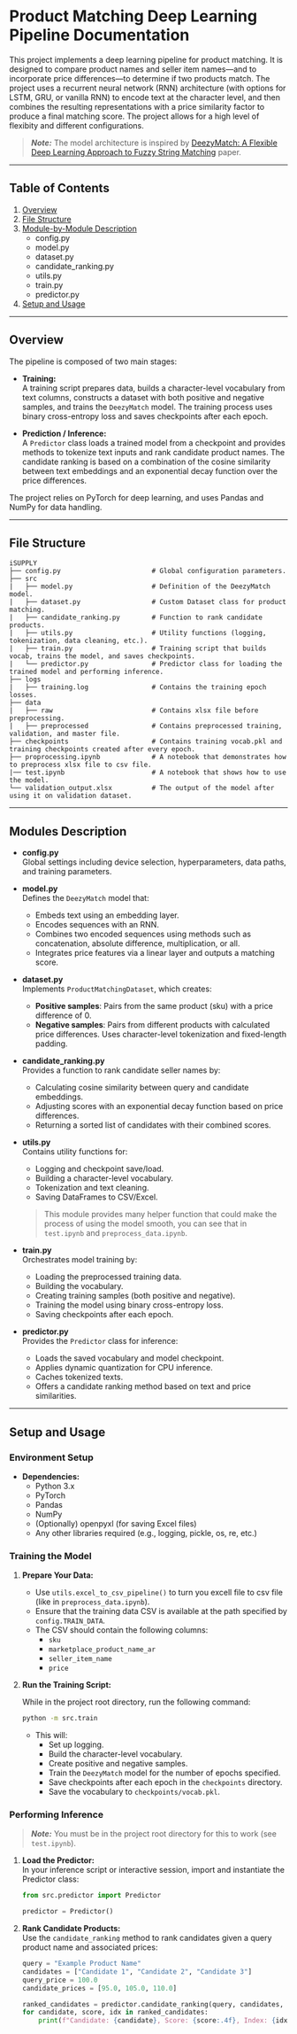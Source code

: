 # Product Matching Deep Learning Pipeline Documentation

This project implements a deep learning pipeline for product matching. It is designed to compare product names and seller item names—and to incorporate price 
differences—to determine if two products match. The project uses a recurrent neural network (RNN) architecture (with options for LSTM, GRU, or vanilla RNN) 
to encode text at the character level, and then combines the resulting representations with a price similarity factor to produce a final matching score. The 
project allows for a high level of flexibity and different configurations.

> **_Note:_** The model architecture is inspired by [DeezyMatch: A Flexible Deep Learning Approach to Fuzzy String Matching](https://aclanthology.org/2020.emnlp-demos.9/) paper.

---

## Table of Contents

1. [Overview](#overview)
2. [File Structure](#file-structure)
3. [Module-by-Module Description](#module-by-module-description)
    - config.py
    - model.py
    - dataset.py
    - candidate_ranking.py
    - utils.py
    - train.py
    - predictor.py
4. [Setup and Usage](#setup-and-usage)

---

## Overview

The pipeline is composed of two main stages:

- **Training:**  
  A training script prepares data, builds a character-level vocabulary from text columns, constructs a dataset with both positive and negative samples, and trains the `DeezyMatch` model. The training process uses binary cross-entropy loss and saves checkpoints after each epoch.

- **Prediction / Inference:**  
  A `Predictor` class loads a trained model from a checkpoint and provides methods to tokenize text inputs and rank candidate product names. The candidate ranking is based on a combination of the cosine similarity between text embeddings and an exponential decay function over the price differences.

The project relies on PyTorch for deep learning, and uses Pandas and NumPy for data handling.

---

## File Structure

```
iSUPPLY
├── config.py                       # Global configuration parameters.
├── src                             
|   ├── model.py                    # Definition of the DeezyMatch model.
|   ├── dataset.py                  # Custom Dataset class for product matching.
|   ├── candidate_ranking.py        # Function to rank candidate products.
|   ├── utils.py                    # Utility functions (logging, tokenization, data cleaning, etc.).
|   ├── train.py                    # Training script that builds vocab, trains the model, and saves checkpoints.
|   └── predictor.py                # Predictor class for loading the trained model and performing inference.
├── logs                            
|   ├── training.log                # Contains the training epoch losses.
├── data
|   ├── raw                         # Contains xlsx file before preprocessing.
|   ├── preprocessed                # Contains preprocessed training, validation, and master file.
├── checkpoints                     # Contains training vocab.pkl and training checkpoints created after every epoch.
├── proprocessing.ipynb             # A notebook that demonstrates how to preprocess xlsx file to csv file.
|── test.ipynb                      # A notebook that shows how to use the model.
└── validation_output.xlsx          # The output of the model after using it on validation dataset.

```

---

## Modules Description

- **config.py**  
  Global settings including device selection, hyperparameters, data paths, and training parameters.

- **model.py**  
  Defines the `DeezyMatch` model that:
  - Embeds text using an embedding layer.
  - Encodes sequences with an RNN.
  - Combines two encoded sequences using methods such as concatenation, absolute difference, multiplication, or all.
  - Integrates price features via a linear layer and outputs a matching score.

- **dataset.py**  
  Implements `ProductMatchingDataset`, which creates:
  - **Positive samples**: Pairs from the same product (sku) with a price difference of 0.
  - **Negative samples**: Pairs from different products with calculated price differences.
  Uses character-level tokenization and fixed-length padding.

- **candidate_ranking.py**  
  Provides a function to rank candidate seller names by:
  - Calculating cosine similarity between query and candidate embeddings.
  - Adjusting scores with an exponential decay function based on price differences.
  - Returning a sorted list of candidates with their combined scores.

- **utils.py**  
  Contains utility functions for:
  - Logging and checkpoint save/load.
  - Building a character-level vocabulary.
  - Tokenization and text cleaning.
  - Saving DataFrames to CSV/Excel.

  > This module provides many helper function that could make the process of using the model smooth, you can see that in `test.ipynb` and `preprocess_data.ipynb`.

- **train.py**  
  Orchestrates model training by:
  - Loading the preprocessed training data.
  - Building the vocabulary.
  - Creating training samples (both positive and negative).
  - Training the model using binary cross-entropy loss.
  - Saving checkpoints after each epoch.

- **predictor.py**  
  Provides the `Predictor` class for inference:
  - Loads the saved vocabulary and model checkpoint.
  - Applies dynamic quantization for CPU inference.
  - Caches tokenized texts.
  - Offers a candidate ranking method based on text and price similarities.

---

## Setup and Usage

### Environment Setup

- **Dependencies:**  
  - Python 3.x  
  - PyTorch  
  - Pandas  
  - NumPy  
  - (Optionally) openpyxl (for saving Excel files)  
  - Any other libraries required (e.g., logging, pickle, os, re, etc.)

### Training the Model

1. **Prepare Your Data:**  
   - Use `utils.excel_to_csv_pipeline()` to turn you excell file to csv file (like in `preprocess_data.ipynb`).
   - Ensure that the training data CSV is available at the path specified by `config.TRAIN_DATA`.
   - The CSV should contain the following columns:  
     - `sku`  
     - `marketplace_product_name_ar`  
     - `seller_item_name`  
     - `price`

2. **Run the Training Script:**

    While in the project root directory, run the following command:
   ```bash
   python -m src.train
   ```
   - This will:
     - Set up logging.
     - Build the character-level vocabulary.
     - Create positive and negative samples.
     - Train the `DeezyMatch` model for the number of epochs specified.
     - Save checkpoints after each epoch in the `checkpoints` directory.
     - Save the vocabulary to `checkpoints/vocab.pkl`.

### Performing Inference

> **_Note:_** You must be in the project root directory for this to work (see `test.ipynb`).

1. **Load the Predictor:**  
   In your inference script or interactive session, import and instantiate the Predictor class:
   ```python
   from src.predictor import Predictor

   predictor = Predictor()
   ```

2. **Rank Candidate Products:**  
   Use the `candidate_ranking` method to rank candidates given a query product name and associated prices:
   ```python
   query = "Example Product Name"
   candidates = ["Candidate 1", "Candidate 2", "Candidate 3"]
   query_price = 100.0
   candidate_prices = [95.0, 105.0, 110.0]

   ranked_candidates = predictor.candidate_ranking(query, candidates, query_price, candidate_prices)
   for candidate, score, idx in ranked_candidates:
       print(f"Candidate: {candidate}, Score: {score:.4f}, Index: {idx}")
   ```